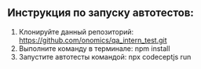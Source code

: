 ## Инструкция по запуску автотестов:
1. Клонируйте данный репозиторий: https://github.com/onomics/qa_intern_test.git
2. Выполните команду в терминале: npm install
3. Запустите автотесты командой: npx codeceptjs run

